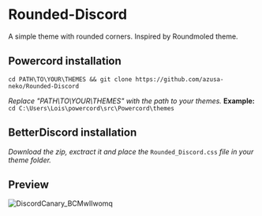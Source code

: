 # Rounded-Discord

A simple theme with rounded corners. Inspired by Roundmoled theme.

## Powercord installation
`cd PATH\TO\YOUR\THEMES && git clone https://github.com/azusa-neko/Rounded-Discord`

*Replace "PATH\TO\YOUR\THEMES" with the path to your themes.* **Example:** `cd C:\Users\Lois\powercord\src\Powercord\themes`

## BetterDiscord installation

*Download the zip, exctract it and place the* ``Rounded_Discord.css`` *file in your theme folder.*

## Preview
![DiscordCanary_BCMwIIwomq](https://user-images.githubusercontent.com/76608613/127991875-58e349ba-8111-4f4f-a249-8918d879c8d0.png)
